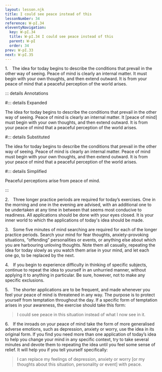 ```yaml
---
layout: lesson.njk
title: I could see peace instead of this
lessonNumber: 34
reference: W-pI.34
eleventyNavigation:
  key: W-pI.34
  title: W-pI.34 I could see peace instead of this
  parent: W-pI
  order: 34
prev: W-pI.33
next: W-pI.35
---
```

1. The idea for today begins to describe the conditions that prevail in the other way of seeing. 
Peace of mind is clearly an internal matter. 
It must begin with your own thoughts, and then extend outward. 
It is from your peace of mind that a peaceful perception of the world arises.

::: details Annotations

#::: details Expanded

The idea for today begins to describe the conditions that prevail in the other way of seeing. 
Peace of mind is clearly an internal matter. 
It [peace of mind] must begin with your own thoughts, and then extend outward. 
It is from your peace of mind that a peaceful perception of the world arises.

#::: details Substituted

The idea for today begins to describe the conditions that prevail in the other way of seeing. 
Peace of mind is clearly an internal matter. 
Peace of mind must begin with your own thoughts, and then extend outward. 
It is from your peace of mind that a peaceful perception of the world arises.

#::: details Simplified

Peaceful perceptions arise from peace of mind.

:::

2. Three longer practice periods are required for today’s exercises. 
One in the morning and one in the evening are advised, with an additional one to be undertaken at any time in between that seems most conducive to readiness. 
All applications should be done with your eyes closed. 
It is your inner world to which the applications of today's idea should be made.

3. Some five minutes of mind searching are required for each of the longer practice periods. 
Search your mind for fear thoughts, anxiety-provoking situations, <q>offending</q> personalities or events, or anything else about which you are harbouring unloving thoughts. 
Note them all casually, repeating the idea for today slowly as you watch them arise in your mind, and let each one go, to be replaced by the next.

4. If you begin to experience difficulty in thinking of specific subjects, continue to repeat the idea to yourself in an unhurried manner, without applying it to anything in particular. 
Be sure, however, not to make any specific exclusions.

5. The shorter applications are to be frequent, and made whenever you feel your peace of mind is threatened in any way. 
The purpose is to protect yourself from temptation throughout the day. 
If a specific form of temptation arises in your awareness, the exercise should take this form:

>I could see peace in this situation instead of what I now see in it.

6. If the inroads on your peace of mind take the form of more generalised adverse emotions, such as depression, anxiety or worry, use the idea in its original form. 
If you find you need more than one application of today’s idea to help you change your mind in any specific context, try to take several minutes and devote them to repeating the idea until you feel some sense of relief. 
It will help you if you tell yourself specifically:

>I can replace my feelings of depression, anxiety or worry [or my thoughts about this situation, personality or event] with peace.
